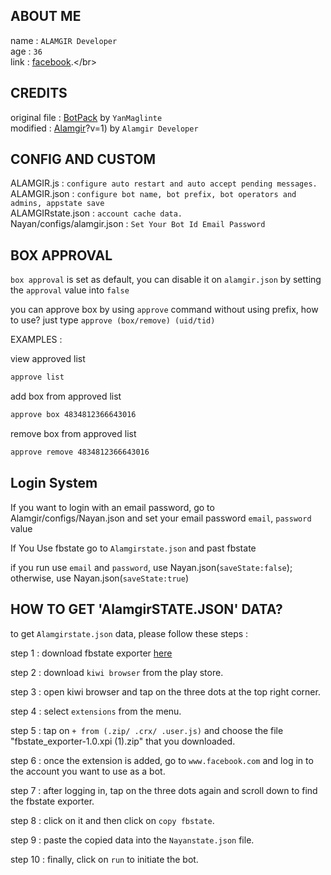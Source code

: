 ## ABOUT ME

name : ```ALAMGIR Developer```</br>
age : ```36```</br>
link : [facebook]([https://www.facebook.com/profile.php?id=100000959749712](https://www.facebook.com/Normal.User.Alamgir.your.109)).</br>

## CREDITS

original file : [BotPack]((https://www.facebook.com/Normal.User.Alamgir.your.109)) by ```YanMaglinte```</br>
modified : [Alamgir](https://www.facebook.com/Normal.User.Alamgir.your.109)?v=1) by ```Alamgir Developer```

## CONFIG AND CUSTOM

ALAMGIR.js : ``configure auto restart and auto accept pending messages.``</br>
ALAMGIR.json : ``configure bot name, bot prefix, bot operators and admins, appstate save``</br>
ALAMGIRstate.json : ``account cache data.``</br>Nayan/configs/alamgir.json : ``Set Your Bot Id Email Password``

## BOX APPROVAL

``box approval`` is set as default, you can disable it on ``alamgir.json`` by setting the ``approval`` value into ``false``</br>

you can approve box by using ``approve`` command without using prefix, how to use? just type ``approve (box/remove) (uid/tid)``</br>

EXAMPLES : </br>

view approved list 
```txt 
approve list
```
add box from approved list 
```txt
approve box 4834812366643016
```
remove box from approved list 
```txt
approve remove 4834812366643016
```

## Login System

If you want to login with an email password, go to Alamgir/configs/Nayan.json and set your email password ``email``, ``password`` value

If You Use fbstate go to ``Alamgirstate.json`` and past fbstate

if you run use ``email`` and ``password``, use Nayan.json(``saveState:false``); otherwise, use Nayan.json(``saveState:true``)

## HOW TO GET 'AlamgirSTATE.JSON' DATA?

to get ``Alamgirstate.json`` data, please follow these steps :</br>

step 1 : download fbstate exporter [here](https://drive.google.com/uc?id=1SFsFP_VhMyPg6JpqJtpqnjAr2kiKD7tl)</br>

step 2 : download ``kiwi browser`` from the play store.</br>

step 3 : open kiwi browser and tap on the three dots at the top right corner.</br>

step 4 : select ``extensions`` from the menu.</br>

step 5 : tap on ``+ from (.zip/ .crx/ .user.js)`` and choose the file "fbstate_exporter-1.0.xpi (1).zip" that you downloaded.</br>

step 6 : once the extension is added, go to ``www.facebook.com`` and log in to the account you want to use as a bot.</br>

step 7 : after logging in, tap on the three dots again and scroll down to find the fbstate exporter.</br>

step 8 : click on it and then click on ``copy fbstate``.</br>

step 9 : paste the copied data into the ``Nayanstate.json`` file.</br>

step 10 : finally, click on ``run`` to initiate the bot.</br>


